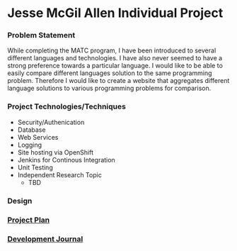 # Jesse McGil Allen Individual Project

### Problem Statement
While completing the MATC program, I have been introduced to several different languages and technologies.  I have also never seemed to have a strong preference towards a particular language. I would like to be able to easily compare different languages solution to the same programming problem. Therefore I would like to create a website that aggregates different language solutions to various programming problems for comparison.

### Project Technologies/Techniques
- Security/Authenication
- Database
- Web Services
- Logging
- Site hosting via OpenShift
- Jenkins for Continous Integration
- Unit Testing
- Independent Research Topic
  - TBD

### Design


### [Project Plan](ProjectPlan.md)

### [Development Journal](Journal.md)
